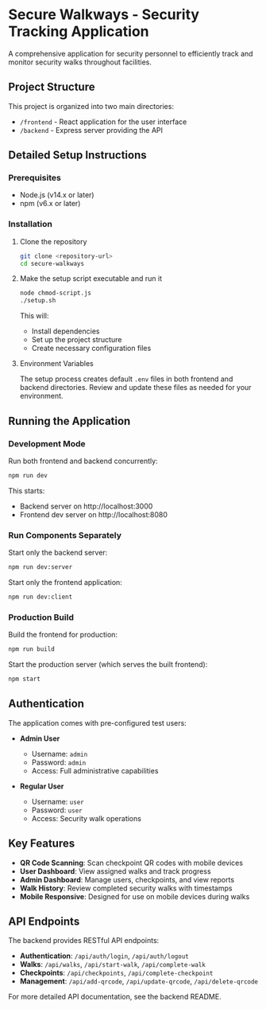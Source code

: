 
# Secure Walkways - Security Tracking Application

A comprehensive application for security personnel to efficiently track and monitor security walks throughout facilities.

## Project Structure

This project is organized into two main directories:

- `/frontend` - React application for the user interface
- `/backend` - Express server providing the API

## Detailed Setup Instructions

### Prerequisites

- Node.js (v14.x or later)
- npm (v6.x or later)

### Installation

1. Clone the repository
   ```sh
   git clone <repository-url>
   cd secure-walkways
   ```

2. Make the setup script executable and run it
   ```sh
   node chmod-script.js
   ./setup.sh
   ```

   This will:
   - Install dependencies
   - Set up the project structure
   - Create necessary configuration files

3. Environment Variables

   The setup process creates default `.env` files in both frontend and backend directories. Review and update these files as needed for your environment.

## Running the Application

### Development Mode

Run both frontend and backend concurrently:
```sh
npm run dev
```

This starts:
- Backend server on http://localhost:3000
- Frontend dev server on http://localhost:8080

### Run Components Separately

Start only the backend server:
```sh
npm run dev:server
```

Start only the frontend application:
```sh
npm run dev:client
```

### Production Build

Build the frontend for production:
```sh
npm run build
```

Start the production server (which serves the built frontend):
```sh
npm start
```

## Authentication

The application comes with pre-configured test users:

- **Admin User**
  - Username: `admin`
  - Password: `admin`
  - Access: Full administrative capabilities

- **Regular User**
  - Username: `user`
  - Password: `user`
  - Access: Security walk operations

## Key Features

- **QR Code Scanning**: Scan checkpoint QR codes with mobile devices
- **User Dashboard**: View assigned walks and track progress
- **Admin Dashboard**: Manage users, checkpoints, and view reports
- **Walk History**: Review completed security walks with timestamps
- **Mobile Responsive**: Designed for use on mobile devices during walks

## API Endpoints

The backend provides RESTful API endpoints:

- **Authentication**: `/api/auth/login`, `/api/auth/logout`
- **Walks**: `/api/walks`, `/api/start-walk`, `/api/complete-walk`
- **Checkpoints**: `/api/checkpoints`, `/api/complete-checkpoint`
- **Management**: `/api/add-qrcode`, `/api/update-qrcode`, `/api/delete-qrcode`

For more detailed API documentation, see the backend README.
